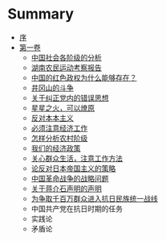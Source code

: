 # Summary

* [序](README.md)
* [第一卷](di-yi-juan.md)
  * [中国社会各阶级的分析](zhong-guo-she-hui-ge-jie-ji-de-fen-xi.md)
  * [湖南农民运动考察报告](hu-nan-nong-min-yun-dong-kao-cha-bao-gao.md)
  * [中国的红色政权为什么能够存在？](zhong-guo-de-hong-se-zheng-quan-wei-shi-yao-neng-gou-cun-zai-ff1f.md)
  * [井冈山的斗争](jing-gang-shan-de-dou-zheng.md)
  * [关于纠正党内的错误思想](guan-yu-jiu-zheng-dang-nei-de-cuo-wu-si-xiang.md)
  * [星星之火，可以燎原](xing-xing-zhi-huo-ff0c-ke-yi-liao-yuan.md)
  * [反对本本主义](fan-dui-ben-ben-zhu-yi.md)
  * [必须注意经济工作](bi-xu-zhu-yi-jing-ji-gong-zuo.md)
  * [怎样分析农村阶级](zen-yang-fen-xi-nong-cun-jie-ji.md)
  * [我们的经济政策](wo-men-de-jing-ji-zheng-ce.md)
  * [关心群众生活，注意工作方法](guan-xin-qun-zhong-sheng-huo-ff0c-zhu-yi-gong-zuo-fang-fa.md)
  * [论反对日本帝国主义的策略](lun-fa-dui-ri-ben-di-guo-zhu-yi-de-ce-lve.md)
  * [中国革命战争的战略问题](zhong-guo-ge-ming-zhan-zheng-de-zhan-lve-wen-ti.md)
  * [关于蒋介石声明的声明](guan-yu-jiang-jie-shi-sheng-ming-de-sheng-ming.md)
  * [为争取千百万群众进入抗日民族统一战线](wei-zheng-qu-qian-bai-wan-qun-zhong-jin-ru-kang-ri-min-zu-tong-yi-zhan-xian.md)
  * 中国共产党在抗日时期的任务
  * 实践论
  * 矛盾论

